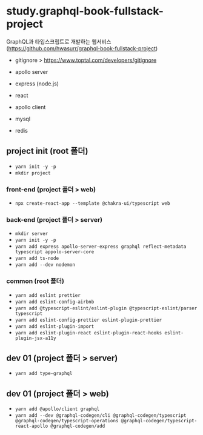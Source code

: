 # study.graphql-book-fullstack-project

GraphQL과 타입스크립트로 개발하는 웹서비스 (https://github.com/hwasurr/graphql-book-fullstack-project)

- gitignore > https://www.toptal.com/developers/gitignore

- apollo server
- express (node.js)
- react
- apollo client
- mysql
- redis

## project init (root 폴더)

- `yarn init -y -p`
- `mkdir project`

### front-end (project 폴더 > web)

- `npx create-react-app --template @chakra-ui/typescript web`

### back-end (project 폴더 > server)

- `mkdir server`
- `yarn init -y -p`
- `yarn add express apollo-server-express graphql reflect-metadata typescript appolo-server-core`
- `yarn add ts-node`
- `yarn add --dev nodemon`

### common (root 폴더)

- `yarn add eslint prettier`
- `yarn add eslint-config-airbnb`
- `yarn add @typescript-eslint/eslint-plugin @typescript-eslint/parser typescript`
- `yarn add eslint-config-prettier eslint-plugin-prettier`
- `yarn add eslint-plugin-import`
- `yarn add eslint-plugin-react eslint-plugin-react-hooks eslint-plugin-jsx-a11y`

## dev 01 (project 폴더 > server)

- `yarn add type-graphql`

## dev 01 (project 폴더 > web)

- `yarn add @apollo/client graphql`
- `yarn add --dev @graphql-codegen/cli @graphql-codegen/typescript @graphql-codegen/typescript-operations @graphql-codegen/typescript-react-apollo @graphql-codegen/add`
